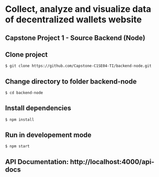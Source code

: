 # Collect, analyze and visualize data of decentralized wallets website

## Capstone Project 1 - Source Backend (Node)

## Clone project

```bash
$ git clone https://github.com/Capstone-C1SE04-TI/backend-node.git
```

## Change directory to folder backend-node

```bash
$ cd backend-node
```

## Install dependencies

```bash
$ npm install
```

## Run in developement mode

```bash
$ npm start
```

## API Documentation: http://localhost:4000/api-docs

